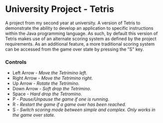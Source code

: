 # University Project - Tetris
A project from my second year at university. A version of Tetris to demonstrate the ability to develop an application to specific instructions within the Java programming language. As such, by default this version of Tetris makes use of an alternate scoring system as defined by the project requirements. As an additional feature, a more traditional scoring system can be accessed from the game over state by pressing the "S" key. 

### Controls
- Left Arrow - *Move the Tetrimino left.*
- Right Arrow - *Move the Tetrimino right.*
- Up Arrow - *Rotate the Tetrimino.*
- Down Arrow - *Soft drop the Tetrimino.*
- Space - *Hard drop the Tetromino.*
- P - *Pause/Unpause the game if one is running.*
- R - *Restart the game if a game over has been reached.*
- S - *Switch scoring mode between simple and complex. Only works in the game over state.* 

